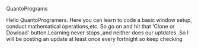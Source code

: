 QuantoPrograms

Hello  QuantoProgramers. Here you can learn to code a basic window setup, conduct mathematical operations,etc. So go on and hit that 'Clone or Dowload' button.Learning never stops ,and neither does our uptdates .So I will be posting an update at least once every fortnight so keep checking

